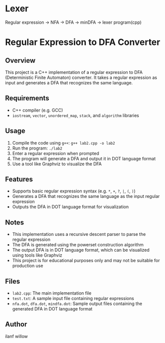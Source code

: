# Lexer
Regular expression -> NFA -> DFA -> minDFA -> lexer program(cpp) 
# Regular Expression to DFA Converter

## Overview

This project is a C++ implementation of a regular expression to DFA (Deterministic Finite Automaton) converter. It takes a regular expression as input and generates a DFA that recognizes the same language.

## Requirements

* C++ compiler (e.g. GCC)
* `iostream`, `vector`, `unordered_map`, `stack`, and `algorithm` libraries

## Usage

1. Compile the code using `g++`: `g++ lab2.cpp -o lab2`
2. Run the program: `./lab2`
3. Enter a regular expression when prompted
4. The program will generate a DFA and output it in DOT language format
5. Use a tool like Graphviz to visualize the DFA

## Features

* Supports basic regular expression syntax (e.g. `*`, `+`, `?`, `|`, `(`, `)`)
* Generates a DFA that recognizes the same language as the input regular expression
* Outputs the DFA in DOT language format for visualization

## Notes

* This implementation uses a recursive descent parser to parse the regular expression
* The DFA is generated using the powerset construction algorithm
* The output DFA is in DOT language format, which can be visualized using tools like Graphviz
* This project is for educational purposes only and may not be suitable for production use

## Files

* `lab2.cpp`: The main implementation file
* `test.txt`: A sample input file containing regular expressions
* `nfa.dot`, `dfa.dot`, `mindfa.dot`: Sample output files containing the generated DFA in DOT language format

## Author

ilanf willow
